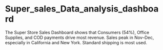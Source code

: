 # Super_sales_Data_analysis_dashboard
The Super Store Sales Dashboard shows that Consumers (54%), Office Supplies, and COD payments drive most revenue. Sales peak in Nov–Dec, especially in California and New York. Standard shipping is most used.
